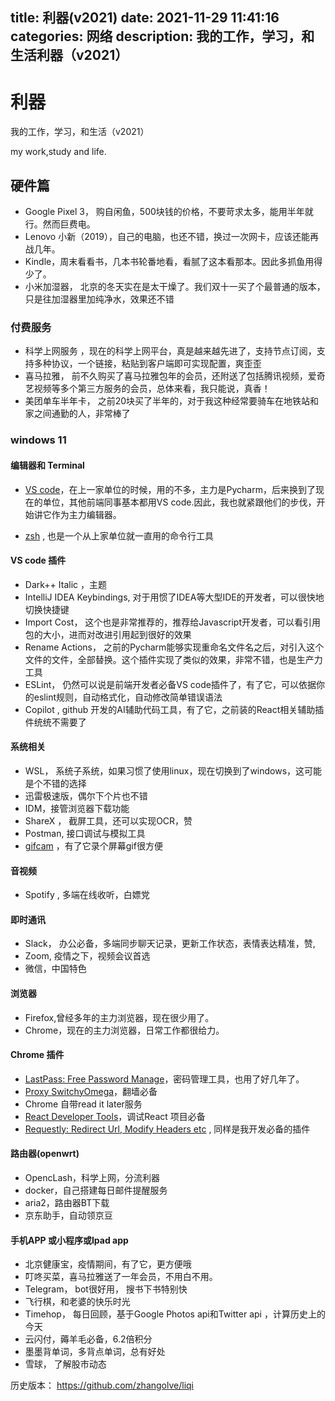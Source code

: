 
title: 利器(v2021)
date: 2021-11-29 11:41:16
categories: 网络
description: 我的工作，学习，和生活利器（v2021）
---


# 利器

我的工作，学习，和生活（v2021）

my work,study and life.

## 硬件篇

* Google Pixel 3， 购自闲鱼，500块钱的价格，不要苛求太多，能用半年就行。然而巨费电。
* Lenovo 小新（2019），自己的电脑，也还不错，换过一次网卡，应该还能再战几年。
* Kindle，周末看看书，几本书轮番地看，看腻了这本看那本。因此多抓鱼用得少了。
* 小米加湿器， 北京的冬天实在是太干燥了。我们双十一买了个最普通的版本，只是往加湿器里加纯净水，效果还不错


### 付费服务

* 科学上网服务 ，现在的科学上网平台，真是越来越先进了，支持节点订阅，支持多种协议，一个链接，粘贴到客户端即可实现配置，爽歪歪
* 喜马拉雅， 前不久购买了喜马拉雅包年的会员，还附送了包括腾讯视频，爱奇艺视频等多个第三方服务的会员，总体来看，我只能说，真香！
* 美团单车半年卡， 之前20块买了半年的，对于我这种经常要骑车在地铁站和家之间通勤的人，非常棒了


### windows 11

#### 编辑器和 Terminal


* [VS code](https://code.visualstudio.com/)，在上一家单位的时候，用的不多，主力是Pycharm，后来换到了现在的单位，其他前端同事基本都用VS code.因此，我也就紧跟他们的步伐，开始讲它作为主力编辑器。

* [zsh](https://ohmyz.sh/) , 也是一个从上家单位就一直用的命令行工具

#### VS code 插件

* Dark++ Italic ，主题
* IntelliJ IDEA Keybindings, 对于用惯了IDEA等大型IDE的开发者，可以很快地切换快捷键
* Import Cost， 这个也是非常推荐的，推荐给Javascript开发者，可以看引用包的大小，进而对改进引用起到很好的效果
* Rename Actions， 之前的Pycharm能够实现重命名文件名之后，对引入这个文件的文件，全部替换。这个插件实现了类似的效果，非常不错，也是生产力工具
* ESLint， 仍然可以说是前端开发者必备VS code插件了，有了它，可以依据你的eslint规则，自动格式化，自动修改简单错误语法
* Copilot , github 开发的AI辅助代码工具，有了它，之前装的React相关辅助插件统统不需要了


#### 系统相关

* WSL， 系统子系统，如果习惯了使用linux，现在切换到了windows，这可能是个不错的选择
* 迅雷极速版，偶尔下个片也不错
* IDM，接管浏览器下载功能
* ShareX ， 截屏工具，还可以实现OCR，赞
* Postman, 接口调试与模拟工具
* [gifcam](https://gifcam.en.softonic.com/) ，有了它录个屏幕gif很方便


#### 音视频

* Spotify , 多端在线收听，白嫖党


#### 即时通讯

* Slack， 办公必备，多端同步聊天记录，更新工作状态，表情表达精准，赞,
* Zoom, 疫情之下，视频会议首选
* 微信，中国特色

#### 浏览器

* Firefox,曾经多年的主力浏览器，现在很少用了。
* Chrome，现在的主力浏览器，日常工作都很给力。

#### Chrome 插件


* [LastPass: Free Password Manage](https://chrome.google.com/webstore/detail/lastpass-free-password-ma/hdokiejnpimakedhajhdlcegeplioahd)，密码管理工具，也用了好几年了。
* [Proxy SwitchyOmega](https://chrome.google.com/webstore/detail/proxy-switchyomega/padekgcemlokbadohgkifijomclgjgif)，翻墙必备
* Chrome 自带read it later服务
* [React Developer Tools](https://chrome.google.com/webstore/detail/react-developer-tools/fmkadmapgofadopljbjfkapdkoienihi?utm_source=chrome-app-launcher-info-dialog)，调试React 项目必备
* [Requestly: Redirect Url, Modify Headers etc](https://chrome.google.com/webstore/detail/requestly-redirect-url-mo/mdnleldcmiljblolnjhpnblkcekpdkpa) , 同样是我开发必备的插件 


#### 路由器(openwrt)

* OpencLash，科学上网，分流利器
* docker，自己搭建每日邮件提醒服务
* aria2，路由器BT下载
* 京东助手，自动领京豆


#### 手机APP 或小程序或Ipad app

* 北京健康宝，疫情期间，有了它，更方便哦
* 叮咚买菜，喜马拉雅送了一年会员，不用白不用。
* Telegram， bot很好用， 搜书下书特别快
* 飞行棋，和老婆的快乐时光
* Timehop， 每日回顾，基于Google Photos api和Twitter api ，计算历史上的今天
* 云闪付，薅羊毛必备，6.2倍积分
* 墨墨背单词，多背点单词，总有好处
* 雪球， 了解股市动态


历史版本： https://github.com/zhangolve/liqi
